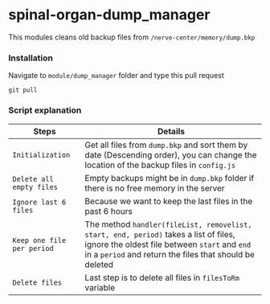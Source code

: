 # spinal-organ-dump_manager
This modules cleans old backup files from `/nerve-center/memory/dump.bkp`

### Installation
Navigate to `module/dump_manager` folder and type this pull request
```
git pull
```


### Script explanation

| Steps    |      Details       |
| ---------|--------------------|
| `Initialization` | Get all files from `dump.bkp` and sort them by date (Descending order), you can change the location of the backup files in `config.js`|
| `Delete all empty files` | Empty backups might be in `dump.bkp` folder if there is no free memory in the server |
|`Ignore last 6 files` | Because we want to keep the last files in the past 6 hours|
|`Keep one file per period` | The method `handler(fileList, removelist, start, end, period)` takes a list of files, ignore the oldest file between `start` and `end` in a  `period` and return the files that should be deleted |
|`Delete files` | Last step is to delete all files in `filesToRm` variable|

